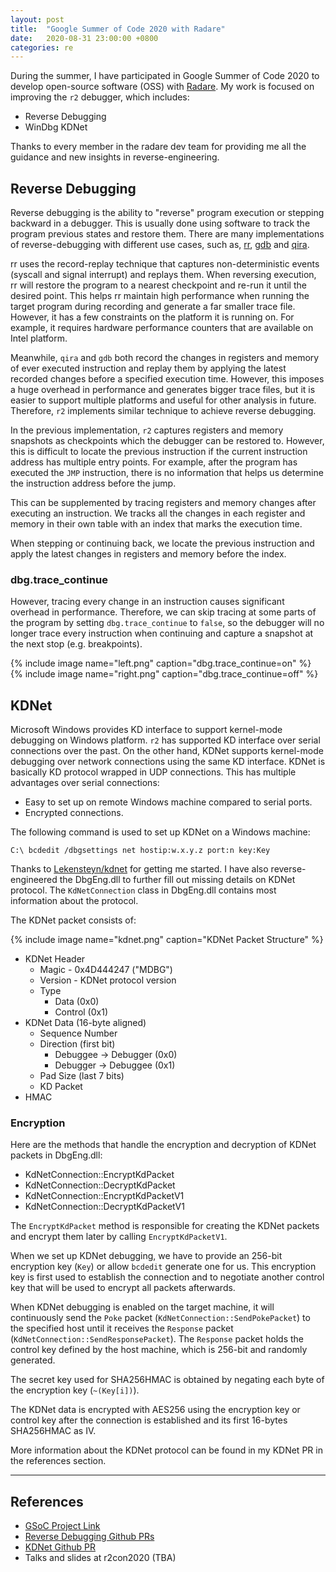 ```yaml
---
layout: post
title:  "Google Summer of Code 2020 with Radare"
date:   2020-08-31 23:00:00 +0800
categories: re
---
```

During the summer, I have participated in Google Summer of Code 2020 to develop open-source software (OSS) with [Radare](https://rada.re/). My work is focused on improving the `r2` debugger, which includes:
  - Reverse Debugging
  - WinDbg KDNet

Thanks to every member in the radare dev team for providing me all the guidance and new insights in reverse-engineering.

## Reverse Debugging

Reverse debugging is the ability to "reverse" program execution or stepping backward in a debugger. This is usually done using software to track the program previous states and restore them. There are many implementations of reverse-debugging with different use cases, such as, [rr](https://rr-project.org/), [gdb](https://www.gnu.org/software/gdb/) and [qira](htttp://qira.me/).

rr uses the record-replay technique that captures non-deterministic events (syscall and signal interrupt) and replays them. When reversing execution, rr will restore the program to a nearest checkpoint and re-run it until the desired point. This helps rr maintain high performance when running the target program during recording and generate a far smaller trace file. However, it has a few constraints on the platform it is running on. For example, it requires hardware performance counters that are available on Intel platform.

Meanwhile, `qira` and `gdb` both record the changes in registers and memory of ever executed instruction and replay them by applying the latest recorded changes before a specified execution time. However, this imposes a huge overhead in performance and generates bigger trace files, but it is easier to support multiple platforms and useful for other analysis in future. Therefore, `r2` implements similar technique to achieve reverse debugging.

In the previous implementation, `r2` captures registers and memory snapshots as checkpoints which the debugger can be restored to. However, this is difficult to locate the previous instruction if the current instruction address has multiple entry points. For example, after the program has executed the `JMP` instruction, there is no information that helps us determine the instruction address before the jump.

This can be supplemented by tracing registers and memory changes after executing an instruction. We tracks all the changes in each register and memory in their own table with an index that marks the execution time.

When stepping or continuing back, we locate the previous instruction and apply the latest changes in registers and memory before the index. 

### dbg.trace_continue

However, tracing every change in an instruction causes significant overhead in performance. Therefore, we can skip tracing at some parts of the program by setting `dbg.trace_continue` to `false`, so the debugger will no longer trace every instruction when continuing and capture a snapshot at the next stop (e.g. breakpoints).

{% include image name="left.png" caption="dbg.trace_continue=on" %}
{% include image name="right.png" caption="dbg.trace_continue=off" %}

## KDNet

Microsoft Windows provides KD interface to support kernel-mode debugging on Windows platform. `r2` has supported KD interface over serial connections over the past. On the other hand, KDNet supports kernel-mode debugging over network connections using the same KD interface. KDNet is basically KD protocol wrapped in UDP connections. This has multiple advantages over serial connections:
- Easy to set up on remote Windows machine compared to serial ports.
- Encrypted connections.

The following command is used to set up KDNet on a Windows machine:

`C:\ bcdedit /dbgsettings net hostip:w.x.y.z port:n key:Key`

Thanks to [Lekensteyn/kdnet](https://github.com/Lekensteyn/kdnet/) for getting me started. I have also reverse-engineered the DbgEng.dll to further fill out missing details on KDNet protocol. The `KdNetConnection` class in DbgEng.dll contains most information about the protocol.

The KDNet packet consists of:

{% include image name="kdnet.png" caption="KDNet Packet Structure" %}

- KDNet Header
  - Magic - 0x4D444247 ("MDBG")
  - Version - KDNet protocol version
  - Type
    - Data (0x0)
    - Control (0x1)
- KDNet Data (16-byte aligned)
  - Sequence Number
  - Direction (first bit)
    - Debuggee -> Debugger (0x0)
    - Debugger -> Debuggee (0x1)
  - Pad Size (last 7 bits)
  - KD Packet
- HMAC

### Encryption

Here are the methods that handle the encryption and decryption of KDNet packets in DbgEng.dll:

- KdNetConnection::EncryptKdPacket
- KdNetConnection::DecryptKdPacket
- KdNetConnection::EncryptKdPacketV1
- KdNetConnection::DecryptKdPacketV1

The `EncryptKdPacket` method is responsible for creating the KDNet packets and encrypt them later by calling `EncryptKdPacketV1`.

When we set up KDNet debugging, we have to provide an 256-bit encryption key (`Key`) or allow `bcdedit` generate one for us. This encryption key is first used to establish the connection and to negotiate another control key that will be used to encrypt all packets afterwards.

When KDNet debugging is enabled on the target machine, it will continuously send the `Poke` packet (`KdNetConnection::SendPokePacket`) to the specified host until it receives the `Response` packet (`KdNetConnection::SendResponsePacket`). The `Response` packet holds the control key defined by the host machine, which is 256-bit and randomly generated.

The secret key used for SHA256HMAC is obtained by negating each byte of the encryption key (`~(Key[i])`).

The KDNet data is encrypted with AES256 using the encryption key or control key after the connection is established and its first 16-bytes SHA256HMAC as IV.

More information about the KDNet protocol can be found in my KDNet PR in the references section.

---
## References

- [GSoC Project Link](https://summerofcode.withgoogle.com/organizations/4946212249141248/#5939223015718912)
- [Reverse Debugging Github PRs](https://github.com/radareorg/radare2/pulls?q=is%3Apr+project%3Aradareorg%2Fradare2%2F25)
- [KDNet Github PR](https://github.com/radareorg/radare2/pull/17340)
- Talks and slides at r2con2020 (TBA)

